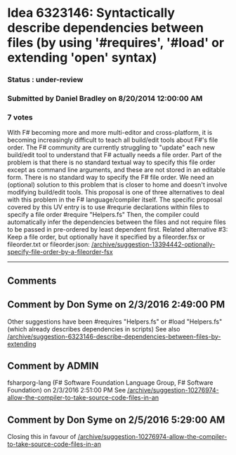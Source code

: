 # Idea 6323146: Syntactically describe dependencies between files (by using '#requires', '#load' or extending 'open' syntax) #

### Status : under-review

### Submitted by Daniel Bradley on 8/20/2014 12:00:00 AM

### 7 votes

With F# becoming more and more multi-editor and cross-platform, it is becoming increasingly difficult to teach all build/edit tools about F#'s file order. The F# community are currently struggling to "update" each new build/edit tool to understand that F# actually needs a file order.
Part of the problem is that there is no standard textual way to specify this file order except as command line arguments, and these are not stored in an editable form. There is no standard way to specify the F# file order. We need an (optional) solution to this problem that is closer to home and doesn't involve modifying build/edit tools.
This proposal is one of three alternatives to deal with this problem in the F# language/compiler itself.
The specific proposal covered by this UV entry is to use #requrie declarations within files to specify a file order
#require "Helpers.fs"
Then, the compiler could automatically infer the dependencies between the files and not require files to be passed in pre-ordered by least dependent first.
Related alternative #3: Keep a file order, but optionally have it specified by a fileorder.fsx or fileorder.txt or fileorder.json: [/archive/suggestion-13394442-optionally-specify-file-order-by-a-fileorder-fsx](/archive/suggestion-13394442-optionally-specify-file-order-by-a-fileorder-fsx.md)


------------------------
## Comments


## Comment by Don Syme on 2/3/2016 2:49:00 PM
Other suggestions have been
#requires "Helpers.fs"
or
#load "Helpers.fs" (which already describes dependencies in scripts)
See also [/archive/suggestion-6323146-describe-dependencies-between-files-by-extending](/archive/suggestion-6323146-describe-dependencies-between-files-by-extending.md)


## Comment by ADMIN
fsharporg-lang (F# Software Foundation Language Group, F# Software Foundation) on 2/3/2016 2:51:00 PM
See [/archive/suggestion-10276974-allow-the-compiler-to-take-source-code-files-in-an](/archive/suggestion-10276974-allow-the-compiler-to-take-source-code-files-in-an.md)


## Comment by Don Syme on 2/5/2016 5:29:00 AM
Closing this in favour of [/archive/suggestion-10276974-allow-the-compiler-to-take-source-code-files-in-an](/archive/suggestion-10276974-allow-the-compiler-to-take-source-code-files-in-an.md)

